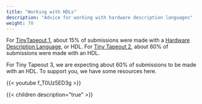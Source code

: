 ```yaml
---
title: "Working with HDLs"
description: "Advice for working with hardware description languages"
weight: 70
---
```


For [TinyTapeout 1](/runs/tt01/), about 15% of submissions were made with a [Hardware Description Language](https://www.zerotoasiccourse.com/terminology/hdl/), or HDL. For [Tiny Tapeout 2](/runs/tt02/), about 60% of submissions were made with an HDL. 

For Tiny Tapeout 3, we are expecting about 60% of submissions to be made with an HDL. To support you, we have some resources here.

{{< youtube f_T0Uz5ED3g >}}

{{< children description="true" >}}
